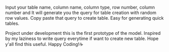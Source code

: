 Input your table name, column name, column type, row number, column number and It will generate you the query for table creation with random row values. Copy paste that query to create table. Easy for generating quick tables.

Project under development this is the first prototype of the model.
Inspired by my laziness to write query everytime if want to create new table. 
Hope y'all find this useful. 
Happy Coding!☕

